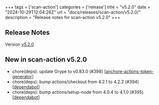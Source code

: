 +++
tags = ['scan-action']
categories = ['release']
title = "v5.2.0"
date = "2024-10-29T12:04:26Z"
url = "docs/releases/scan-action/v5.2.0/"
description = "Release notes for scan-action v5.2.0"
+++

## Release Notes

Version [v5.2.0](https://github.com/anchore/scan-action/releases/tag/v5.2.0)

## New in scan-action v5.2.0

- chore(deps): update Grype to v0.83.0 (#398) [[anchore-actions-token-generator](https://github.com/anchore-actions-token-generator)]
- chore(deps): bump actions/checkout from 4.2.1 to 4.2.2 (#394) [[dependabot](https://github.com/dependabot)]
- chore(deps): bump actions/setup-node from 4.0.4 to 4.1.0 (#395) [[dependabot](https://github.com/dependabot)]
